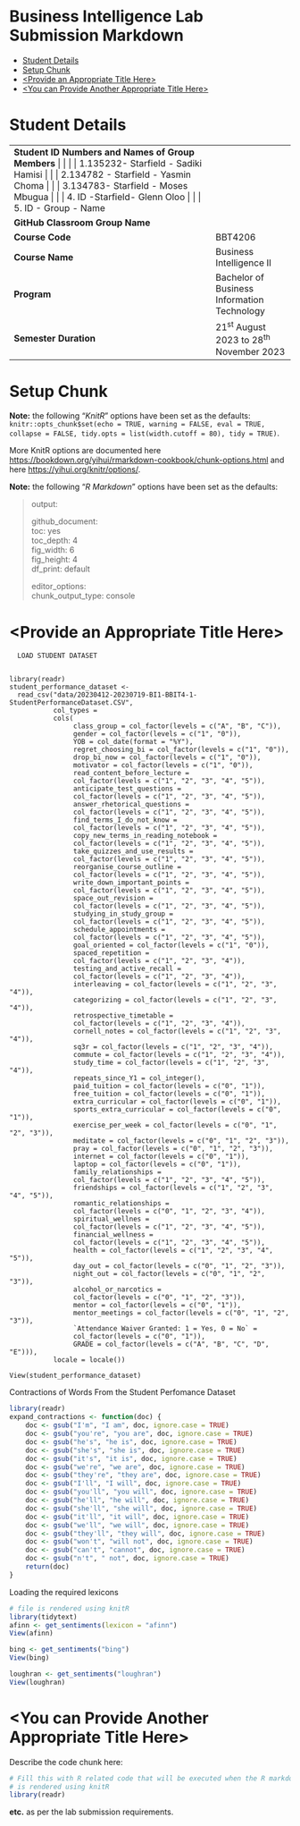 Business Intelligence Lab Submission Markdown
================
<Specify your group name here>
<Specify the date when you submitted the lab>

- [Student Details](#student-details)
- [Setup Chunk](#setup-chunk)
- [\<Provide an Appropriate Title
  Here\>](#provide-an-appropriate-title-here)
- [\<You can Provide Another Appropriate Title
  Here\>](#you-can-provide-another-appropriate-title-here)

# Student Details

|                                                                                                                                                                                                                                                                |                                                              |
|----------------------------------------------------------------------------------------------------------------------------------------------------------------------------------------------------------------------------------------------------------------|--------------------------------------------------------------|
| **Student ID Numbers and Names of Group Members** \| \| \| \| 1.135232- Starfield - Sadiki Hamisi \| \| \| 2.134782 - Starfield - Yasmin Choma \| \| \| 3.134783- Starfield - Moses Mbugua \| \| \| 4. ID -Starfield- Glenn Oloo \| \| \| 5. ID - Group - Name |                                                              |
| **GitHub Classroom Group Name**                                                                                                                                                                                                                                |                                                              |
| **Course Code**                                                                                                                                                                                                                                                | BBT4206                                                      |
| **Course Name**                                                                                                                                                                                                                                                | Business Intelligence II                                     |
| **Program**                                                                                                                                                                                                                                                    | Bachelor of Business Information Technology                  |
| **Semester Duration**                                                                                                                                                                                                                                          | 21<sup>st</sup> August 2023 to 28<sup>th</sup> November 2023 |

# Setup Chunk

**Note:** the following “*KnitR*” options have been set as the
defaults:  
`knitr::opts_chunk$set(echo = TRUE, warning = FALSE, eval = TRUE, collapse = FALSE, tidy.opts = list(width.cutoff = 80), tidy = TRUE)`.

More KnitR options are documented here
<https://bookdown.org/yihui/rmarkdown-cookbook/chunk-options.html> and
here <https://yihui.org/knitr/options/>.

**Note:** the following “*R Markdown*” options have been set as the
defaults:

> output:  
>   
> github_document:  
> toc: yes  
> toc_depth: 4  
> fig_width: 6  
> fig_height: 4  
> df_print: default  
>   
> editor_options:  
> chunk_output_type: console

# \<Provide an Appropriate Title Here\>

      LOAD STUDENT DATASET

``` this

library(readr)
student_performance_dataset <-
  read_csv("data/20230412-20230719-BI1-BBIT4-1-StudentPerformanceDataset.CSV",
           col_types =
           cols(
                class_group = col_factor(levels = c("A", "B", "C")),
                gender = col_factor(levels = c("1", "0")),
                YOB = col_date(format = "%Y"),
                regret_choosing_bi = col_factor(levels = c("1", "0")),
                drop_bi_now = col_factor(levels = c("1", "0")),
                motivator = col_factor(levels = c("1", "0")),
                read_content_before_lecture =
                col_factor(levels = c("1", "2", "3", "4", "5")),
                anticipate_test_questions =
                col_factor(levels = c("1", "2", "3", "4", "5")),
                answer_rhetorical_questions =
                col_factor(levels = c("1", "2", "3", "4", "5")),
                find_terms_I_do_not_know =
                col_factor(levels = c("1", "2", "3", "4", "5")),
                copy_new_terms_in_reading_notebook =
                col_factor(levels = c("1", "2", "3", "4", "5")),
                take_quizzes_and_use_results =
                col_factor(levels = c("1", "2", "3", "4", "5")),
                reorganise_course_outline =
                col_factor(levels = c("1", "2", "3", "4", "5")),
                write_down_important_points =
                col_factor(levels = c("1", "2", "3", "4", "5")),
                space_out_revision =
                col_factor(levels = c("1", "2", "3", "4", "5")),
                studying_in_study_group =
                col_factor(levels = c("1", "2", "3", "4", "5")),
                schedule_appointments =
                col_factor(levels = c("1", "2", "3", "4", "5")),
                goal_oriented = col_factor(levels = c("1", "0")),
                spaced_repetition =
                col_factor(levels = c("1", "2", "3", "4")),
                testing_and_active_recall =
                col_factor(levels = c("1", "2", "3", "4")),
                interleaving = col_factor(levels = c("1", "2", "3", "4")),
                categorizing = col_factor(levels = c("1", "2", "3", "4")),
                retrospective_timetable =
                col_factor(levels = c("1", "2", "3", "4")),
                cornell_notes = col_factor(levels = c("1", "2", "3", "4")),
                sq3r = col_factor(levels = c("1", "2", "3", "4")),
                commute = col_factor(levels = c("1", "2", "3", "4")),
                study_time = col_factor(levels = c("1", "2", "3", "4")),
                repeats_since_Y1 = col_integer(),
                paid_tuition = col_factor(levels = c("0", "1")),
                free_tuition = col_factor(levels = c("0", "1")),
                extra_curricular = col_factor(levels = c("0", "1")),
                sports_extra_curricular = col_factor(levels = c("0", "1")),
                exercise_per_week = col_factor(levels = c("0", "1", "2", "3")),
                meditate = col_factor(levels = c("0", "1", "2", "3")),
                pray = col_factor(levels = c("0", "1", "2", "3")),
                internet = col_factor(levels = c("0", "1")),
                laptop = col_factor(levels = c("0", "1")),
                family_relationships =
                col_factor(levels = c("1", "2", "3", "4", "5")),
                friendships = col_factor(levels = c("1", "2", "3", "4", "5")),
                romantic_relationships =
                col_factor(levels = c("0", "1", "2", "3", "4")),
                spiritual_wellnes =
                col_factor(levels = c("1", "2", "3", "4", "5")),
                financial_wellness =
                col_factor(levels = c("1", "2", "3", "4", "5")),
                health = col_factor(levels = c("1", "2", "3", "4", "5")),
                day_out = col_factor(levels = c("0", "1", "2", "3")),
                night_out = col_factor(levels = c("0", "1", "2", "3")),
                alcohol_or_narcotics =
                col_factor(levels = c("0", "1", "2", "3")),
                mentor = col_factor(levels = c("0", "1")),
                mentor_meetings = col_factor(levels = c("0", "1", "2", "3")),
                `Attendance Waiver Granted: 1 = Yes, 0 = No` =
                col_factor(levels = c("0", "1")),
                GRADE = col_factor(levels = c("A", "B", "C", "D", "E"))),
           locale = locale())

View(student_performance_dataset)
```

Contractions of Words From the Student Perfomance Dataset

``` r
library(readr)
expand_contractions <- function(doc) {
    doc <- gsub("I'm", "I am", doc, ignore.case = TRUE)
    doc <- gsub("you're", "you are", doc, ignore.case = TRUE)
    doc <- gsub("he's", "he is", doc, ignore.case = TRUE)
    doc <- gsub("she's", "she is", doc, ignore.case = TRUE)
    doc <- gsub("it's", "it is", doc, ignore.case = TRUE)
    doc <- gsub("we're", "we are", doc, ignore.case = TRUE)
    doc <- gsub("they're", "they are", doc, ignore.case = TRUE)
    doc <- gsub("I'll", "I will", doc, ignore.case = TRUE)
    doc <- gsub("you'll", "you will", doc, ignore.case = TRUE)
    doc <- gsub("he'll", "he will", doc, ignore.case = TRUE)
    doc <- gsub("she'll", "she will", doc, ignore.case = TRUE)
    doc <- gsub("it'll", "it will", doc, ignore.case = TRUE)
    doc <- gsub("we'll", "we will", doc, ignore.case = TRUE)
    doc <- gsub("they'll", "they will", doc, ignore.case = TRUE)
    doc <- gsub("won't", "will not", doc, ignore.case = TRUE)
    doc <- gsub("can't", "cannot", doc, ignore.case = TRUE)
    doc <- gsub("n't", " not", doc, ignore.case = TRUE)
    return(doc)
}
```

Loading the required lexicons

``` r
# file is rendered using knitR
library(tidytext)
afinn <- get_sentiments(lexicon = "afinn")
View(afinn)

bing <- get_sentiments("bing")
View(bing)

loughran <- get_sentiments("loughran")
View(loughran)
```

# \<You can Provide Another Appropriate Title Here\>

Describe the code chunk here:

``` r
# Fill this with R related code that will be executed when the R markdown file
# is rendered using knitR
library(readr)
```

**etc.** as per the lab submission requirements.
